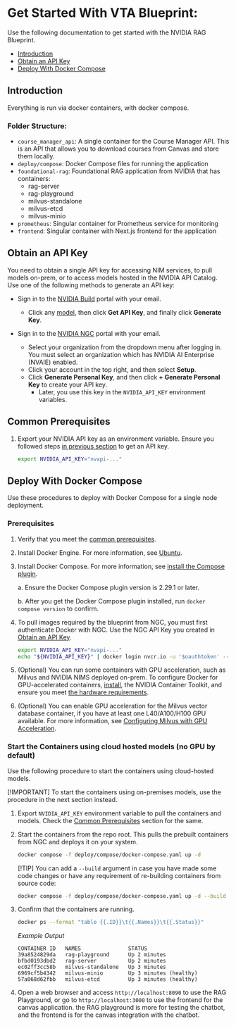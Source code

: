 <!--
  SPDX-FileCopyrightText: Copyright (c) 2025 NVIDIA CORPORATION & AFFILIATES. All rights reserved.
  SPDX-License-Identifier: Apache-2.0
-->

# Get Started With VTA Blueprint:

Use the following documentation to get started with the NVIDIA RAG Blueprint.
- [Introduction](#introduction)
- [Obtain an API Key](#obtain-an-api-key)
- [Deploy With Docker Compose](#deploy-with-docker-compose)


## Introduction
Everything is run via docker containers, with docker compose. 

### Folder Structure:
- `course_manager_api`: A single container for the Course Manager API. This is an API that allows you to download courses from Canvas and store them locally.
- `deploy/compose`: Docker Compose files for running the application
- `foundational-rag`: Foundational RAG application from NVIDIA that has containers:
   - rag-server
   - rag-playground
   - milvus-standalone
   - milvus-etcd
   - milvus-minio
- `prometheus`: Singular container for Prometheus service for monitoring
- `frontend`: Singular container with Next.js frontend for the application


## Obtain an API Key

You need to obtain a single API key for accessing NIM services, to pull models on-prem, or to access models hosted in the NVIDIA API Catalog.
Use one of the following methods to generate an API key:

  - Sign in to the [NVIDIA Build](https://build.nvidia.com/explore/discover?signin=true) portal with your email.
    - Click any [model](https://build.nvidia.com/meta/llama-3_1-70b-instruct), then click **Get API Key**, and finally click **Generate Key**.

  - Sign in to the [NVIDIA NGC](https://ngc.nvidia.com/) portal with your email.
    - Select your organization from the dropdown menu after logging in. You must select an organization which has NVIDIA AI Enterprise (NVAIE) enabled.
    - Click your account in the top right, and then select **Setup**.
    - Click **Generate Personal Key**, and then click **+ Generate Personal Key** to create your API key.
      - Later, you use this key in the `NVIDIA_API_KEY` environment variables.

## Common Prerequisites
1. Export your NVIDIA API key as an environment variable. Ensure you followed steps [in previous section](#obtain-an-api-key) to get an API key.

   ```bash
   export NVIDIA_API_KEY="nvapi-..."
   ```


## Deploy With Docker Compose

Use these procedures to deploy with Docker Compose for a single node deployment.


### Prerequisites

1. Verify that you meet the [common prerequisites](#common-prerequisites).

1. Install Docker Engine. For more information, see [Ubuntu](https://docs.docker.com/engine/install/ubuntu/).

1. Install Docker Compose. For more information, see [install the Compose plugin](https://docs.docker.com/compose/install/linux/).

   a. Ensure the Docker Compose plugin version is 2.29.1 or later.

   b. After you get the Docker Compose plugin installed, run `docker compose version` to confirm.

1. To pull images required by the blueprint from NGC, you must first authenticate Docker with NGC. Use the NGC API Key you created in [Obtain an API Key](#obtain-an-api-key).

   ```bash
   export NVIDIA_API_KEY="nvapi-..."
   echo "${NVIDIA_API_KEY}" | docker login nvcr.io -u '$oauthtoken' --password-stdin
   ```

1. (Optional) You can run some containers with GPU acceleration, such as Milvus and NVIDIA NIMS deployed on-prem. To configure Docker for GPU-accelerated containers, [install](https://docs.nvidia.com/datacenter/cloud-native/container-toolkit/latest/install-guide.html), the NVIDIA Container Toolkit, and ensure you meet [the hardware requirements](../README.md#hardware-requirements).

1. (Optional) You can enable GPU acceleration for the Milvus vector database container, if you have at least one L40/A100/H100 GPU available. For more information, see [Configuring Milvus with GPU Acceleration](./vector-database.md#configuring-milvus-with-gpu-acceleration).


### Start the Containers using cloud hosted models (no GPU by default)

Use the following procedure to start the containers using cloud-hosted models.

[!IMPORTANT]
To start the containers using on-premises models, use the procedure in the next section instead.

1. Export `NVIDIA_API_KEY` environment variable to pull the containers and models. Check the [Common Prerequisites](#common-prerequisites) section for the same.

1. Start the containers from the repo root. This pulls the prebuilt containers from NGC and deploys it on your system.

   ```bash
   docker compose -f deploy/compose/docker-compose.yaml up -d
   ```

   [!TIP]
   You can add a `--build` argument in case you have made some code changes or have any requirement of re-building containers from source code:

   ```bash
   docker compose -f deploy/compose/docker-compose.yaml up -d --build
   ```

1. Confirm that the containers are running.

   ```bash
   docker ps --format "table {{.ID}}\t{{.Names}}\t{{.Status}}"
   ```

   *Example Output*

   ```output
   CONTAINER ID   NAMES               STATUS
   39a8524829da   rag-playground      Up 2 minutes
   bfbd0193dbd2   rag-server          Up 2 minutes
   ec02ff3cc58b   milvus-standalone   Up 3 minutes
   6969cf5b4342   milvus-minio        Up 3 minutes (healthy)
   57a068d62fbb   milvus-etcd         Up 3 minutes (healthy)
   ```

1. Open a web browser and access `http://localhost:8090` to use the RAG Playground, or go to `http://localhost:3000` to use the frontend for the canvas application. the RAG playground is more for testing the chatbot, and the frontend is for the canvas integration with the chatbot.


